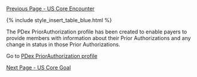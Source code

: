 [Previous Page - US Core Encounter](USCoreEncounter.html)

{% include style_insert_table_blue.html %}
 
The PDex PriorAuthorization profile has been created to enable payers to provide members with information about their Prior Authorizations and any change in status in those Prior Authorizations.

Go to [PDex PriorAuthorization profile](StructureDefinition-pdex-priorauthorization.html)

[Next Page - US Core Goal](USCoreGoal.html)
